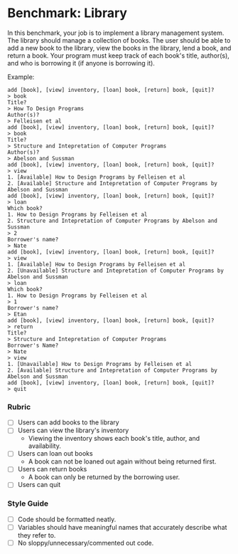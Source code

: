 # Benchmark: Library

In this benchmark, your job is to implement a library management system. The library should manage a collection of books. The user should be able to add a new book to the library, view the books in the library, lend a book, and return a book. Your program must keep track of each book's title, author(s), and who is borrowing it (if anyone is borrowing it).

Example:

```
add [book], [view] inventory, [loan] book, [return] book, [quit]?
> book
Title?
> How To Design Programs
Author(s)?
> Felleisen et al
add [book], [view] inventory, [loan] book, [return] book, [quit]?
> book
Title?
> Structure and Intepretation of Computer Programs
Author(s)?
> Abelson and Sussman
add [book], [view] inventory, [loan] book, [return] book, [quit]?
> view
1. [Available] How to Design Programs by Felleisen et al
2. [Available] Structure and Intepretation of Computer Programs by Abelson and Sussman
add [book], [view] inventory, [loan] book, [return] book, [quit]?
> loan
Which book?
1. How to Design Programs by Felleisen et al
2. Structure and Intepretation of Computer Programs by Abelson and Sussman
> 2
Borrower's name?
> Nate
add [book], [view] inventory, [loan] book, [return] book, [quit]?
> view
1. [Available] How to Design Programs by Felleisen et al
2. [Unavailable] Structure and Intepretation of Computer Programs by Abelson and Sussman
> loan
Which book?
1. How to Design Programs by Felleisen et al
> 1
Borrower's name?
> Etan
add [book], [view] inventory, [loan] book, [return] book, [quit]?
> return
Title?
> Structure and Intepretation of Computer Programs
Borrower's Name?
> Nate
> view
1. [Unavailable] How to Design Programs by Felleisen et al
2. [Available] Structure and Intepretation of Computer Programs by Abelson and Sussman
add [book], [view] inventory, [loan] book, [return] book, [quit]?
> quit
```


### Rubric

- [ ] Users can add books to the library
- [ ] Users can view the library's inventory
    - Viewing the inventory shows each book's title, author, and availability.
- [ ] Users can loan out books
    - A book can not be loaned out again without being returned first. 
- [ ] Users can return books
    - A book can only be returned by the borrowing user.
- [ ] Users can quit

### Style Guide

- [ ] Code should be formatted neatly.
- [ ] Variables should have meaningful names that accurately describe what they refer to.
- [ ] No sloppy/unnecessary/commented out code.